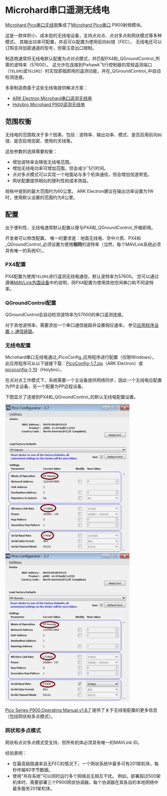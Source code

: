 # Microhard串口遥测无线电

[Microhard Pico串口无线电](http://microhardcorp.com/P900.php)集成了[Microhard Pico串口](http://microhardcorp.com/P900.php) P900射频模块。

这是一款体积小、成本低的无线电设备，支持点对点、点对多点和网状模式等多种模式。
其输出功率可配置，并且可以配置为使用前向纠错（FEC）。
无线电还可以订购支持加密通道的型号，但需注意出口限制。

制造商通常将无线电默认配置为点对点模式，并匹配PX4和_QGroundControl_所需的波特率（57600）。
这允许在连接到Pixhawk飞行控制器的常规遥测端口（`TELEM1`或`TELEM2`）时实现即插即用的遥测功能，并在_QGroundControl_中自动检测连接。

多家制造商基于这些无线电提供解决方案：

- [ARK Electron Microhard串口遥测无线电](../telemetry/ark_microhard_serial.md)
- [Holybro Microhard P900遥测无线电](../telemetry/holybro_microhard_p900_radio.md)

## 范围权衡

无线电的范围取决于多个因素，包括：波特率、输出功率、模式、是否启用前向纠错、是否启用加密、使用的天线等。

这些参数的选择需要权衡：

- 增加波特率会降低无线电范围。
- 增加无线电功率可增加范围，但会减少飞行时间。
- 点对多点模式可以实现一个地面站与多个机体通信，但会增加信道带宽。
- 网状配置提供相似的便利性和成本效益。

规格中提到的最大范围约为60公里。
ARK Electron建议在输出功率设置为1W时，使用默认设置的范围约为8公里。

## 配置

出于便利性，无线电通常默认配置以便与PX4和_QGroundControl_开箱即用。

开发者可以修改配置。
唯一的要求是：地面无线电、空中介质、PX4和_QGroundControl_必须设置为使用**相同**的波特率（当然，每个MAVLink系统必须具有唯一的系统ID）。

### PX4配置

PX4配置为使用`TELEM1`进行遥测无线电通信，默认波特率为57600。
您可以通过遵循[MAVLink外围设备](../peripherals/mavlink_peripherals.md)中的说明，将PX4配置为使用其他空闲串口和不同波特率。

### QGroundControl配置

QGroundControl会自动检测波特率为57000的串口遥测连接。

对于其他波特率，需要添加一个串口通信链路并设置相应速率。
参见[应用程序设置 > 通信链路](https://docs.qgroundcontrol.com/master/en/qgc-user-guide/settings_view/settings_view.html)。

### 无线电配置

Microhard串口无线电通过_PicoConfig_应用程序进行配置（仅限Windows）。
此应用程序可从以下链接下载：[PicoConfig-1.7.zip](https://arkelectron.com/wp-content/uploads/2021/04/PicoConfig-1.7.zip)（ARK Electron）或[picoconfig-1-10](https://docs.holybro.com/telemetry-radio/microhard-radio/download)（Holybro）。

在点对点工作模式下，系统需要一个主设备提供网络同步，因此一个无线电应配置为PP主设备，另一个配置为PP远程设备。

下图显示了连接到PX4和_QGroundControl_的默认无线电配置设置。

<img src="../../assets/hardware/telemetry/holybro_pico_config.png" width="400px" title="Holybro Pico Config" />
<img src="../../assets/hardware/telemetry/holybro_pico_config1.png" width="400px" title="Holybro Pico Config" />

[Pico Series P900.Operating Manual.v1.8.7](https://github.com/PX4/PX4-user_guide/raw/main/assets/hardware/telemetry/Pico-Series-P900.Operating-Manual.v1.8.7.pdf) 提供了关于无线电配置的更多信息（包括网状和多点模式）。

### 网状和多点模式

网状和点对多点模式受支持，但所有机体必须具有唯一的MAVLink ID。

经验表明：

- 在最高链路速率且无FEC的情况下，一个网状系统中最多可有201架机体，每秒传输80字节数据。
- 使用“共存系统”可以同时运行多个网络且无相互干扰。
  例如，部署超过500架机体时，需要部署三个P900网状协调器，每个协调器在其各自的本地网络中最多服务201架机体。